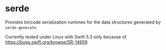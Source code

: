 # serde

Provides bincode serialization runtimes for the data structures generated by `serde-generate`.

Currently tested under Linux with Swift 5.3 only because of https://bugs.swift.org/browse/SR-14659
